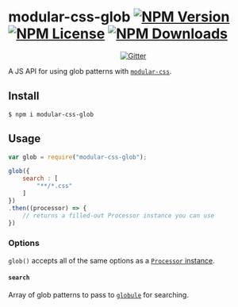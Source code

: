 modular-css-glob [![NPM Version](https://img.shields.io/npm/v/modular-css-glob.svg)](https://www.npmjs.com/package/modular-css-glob) [![NPM License](https://img.shields.io/npm/l/modular-css-glob.svg)](https://www.npmjs.com/package/modular-css-glob) [![NPM Downloads](https://img.shields.io/npm/dm/modular-css-glob.svg)](https://www.npmjs.com/package/modular-css-glob)
===========

<p align="center">
    <a href="https://gitter.im/modular-css/modular-css"><img src="https://img.shields.io/gitter/room/modular-css/modular-css.svg" alt="Gitter" /></a>
</p>

A JS API for using glob patterns with [`modular-css`](https://github.com/tivac/modular-css).

## Install

`$ npm i modular-css-glob`

## Usage

```js
var glob = require("modular-css-glob");

glob({
    search : [
        "**/*.css"
    ]
})
.then((processor) => {
    // returns a filled-out Processor instance you can use
})
```

### Options

`glob()` accepts all of the same options as a [`Processor` instance](https://github.com/tivac/modular-css/blob/master/docs/api.md#options).

#### `search`

Array of glob patterns to pass to [`globule`](https://www.npmjs.com/package/globule) for searching.
